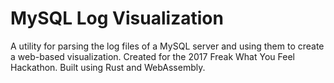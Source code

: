 # MySQL Log Visualization

A utility for parsing the log files of a MySQL server and using them to create a web-based visualization.  Created for the 2017 Freak What You Feel Hackathon.  Built using Rust and WebAssembly.
